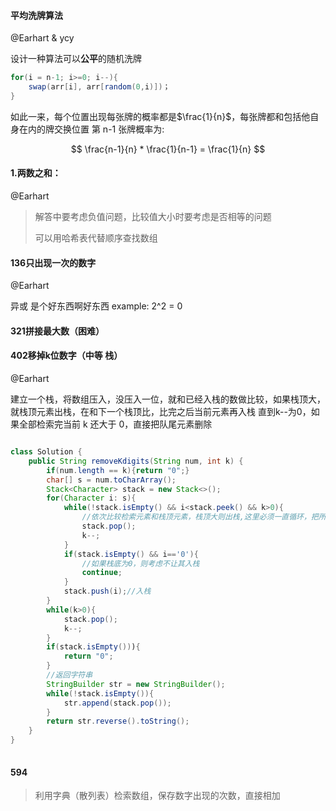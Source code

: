 #### 平均洗牌算法

@Earhart & ycy

设计一种算法可以**公平**的随机洗牌
```java
for(i = n-1; i>=0; i--){
    swap(arr[i], arr[random(0,i)])；
}
```
如此一来，每个位置出现每张牌的概率都是$\frac{1}{n}$，每张牌都和包括他自身在内的牌交换位置
第 n-1 张牌概率为:

$$
\frac{n-1}{n} * \frac{1}{n-1} = \frac{1}{n}
$$



#### 1.两数之和：

@Earhart

> 解答中要考虑负值问题，比较值大小时要考虑是否相等的问题
>
> 可以用哈希表代替顺序查找数组
>

#### 136只出现一次的数字

@Earhart

异或 是个好东西啊好东西
example: 2^2 = 0



#### 321拼接最大数（困难）



#### 402移掉k位数字（中等 栈）

@Earhart

建立一个栈，将数组压入，没压入一位，就和已经入栈的数做比较，如果栈顶大，就栈顶元素出栈，在和下一个栈顶比，比完之后当前元素再入栈
直到k--为0，如果全部检索完当前 k 还大于 0，直接把队尾元素删除

```java

class Solution {
    public String removeKdigits(String num, int k) {
        if(num.length == k){return "0";}
        char[] s = num.toCharArray();
        Stack<Character> stack = new Stack<>();        
        for(Character i: s){
            while(!stack.isEmpty() && i<stack.peek() && k>0){ 
                //依次比较检索元素和栈顶元素，栈顶大则出栈,这里必须一直循环，把所有都弹出
                stack.pop();
                k--;
            }
            if(stack.isEmpty() && i=='0'){
                //如果栈底为0，则考虑不让其入栈
                continue;
            }
            stack.push(i);//入栈
        }
        while(k>0){
            stack.pop();
            k--;
        }
        if(stack.isEmpty())){
            return "0";
        }
        //返回字符串
        StringBuilder str = new StringBuilder();
        while(!stack.isEmpty()){
            str.append(stack.pop());
        }
        return str.reverse().toString();
    }
}
    
```

#### 594

>利用字典（散列表）检索数组，保存数字出现的次数，直接相加
>
>
